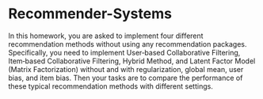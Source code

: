 # Recommender-Systems
In this homework, you are asked to implement four different recommendation methods without
using any recommendation packages. Specifically, you need to implement User‐based Collaborative
Filtering, Item‐based Collaborative Filtering, Hybrid Method, and Latent Factor Model (Matrix
Factorization) without and with regularization, global mean, user bias, and item bias. Then your tasks
are to compare the performance of these typical recommendation methods with different settings.
